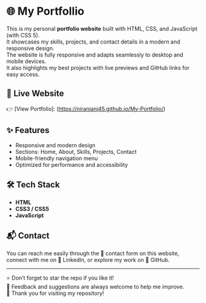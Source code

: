 
# 🌐 My Portfollio

This is my personal **portfolio website** built with HTML, CSS, and JavaScript (with CSS 5).  
It showcases my skills, projects, and contact details in a modern and responsive design.  
The website is fully responsive and adapts seamlessly to desktop and mobile devices.  
It also highlights my best projects with live previews and GitHub links for easy access.  



## 🚀 Live Website  
👉 [View Portfolio]: (https://niranjanj45.github.io/My-Portfolio/)  

## ✨ Features  
- Responsive and modern design  
- Sections: Home, About, Skills, Projects, Contact  
- Mobile-friendly navigation menu  
- Optimized for performance and accessibility  

## 🛠️ Tech Stack  
- **HTML**  
- **CSS3 / CSS5**  
- **JavaScript** 
## 📬 Contact  

You can reach me easily through the 📝 contact form on this website, connect with me on 🔗 LinkedIn, or explore my work on 🐙 GitHub.  

---
⭐ Don’t forget to star the repo if you like it!  
💬 Feedback and suggestions are always welcome to help me improve.   
🚀 Thank you for visiting my repository!  


